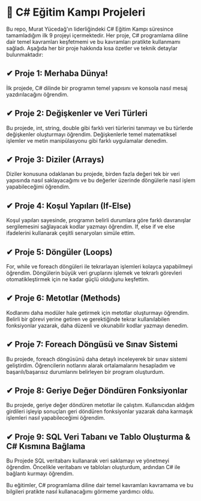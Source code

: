 # 🚀 C# Eğitim Kampı Projeleri
Bu repo, Murat Yücedağ'ın liderliğindeki C# Eğitim Kampı süresince tamamladığım ilk 9 projeyi içermektedir. Her proje, C# programlama diline dair temel kavramları keşfetmemi ve bu kavramları pratikte kullanmamı sağladı. Aşağıda her bir proje hakkında kısa özetler ve teknik detaylar bulunmaktadır:

## ✔ Proje 1: Merhaba Dünya!
İlk projede, C# dilinde bir programın temel yapısını ve konsola nasıl mesaj yazdırılacağını öğrendim.

## ✔ Proje 2: Değişkenler ve Veri Türleri
Bu projede, int, string, double gibi farklı veri türlerini tanımayı ve bu türlerde değişkenler oluşturmayı öğrendim. Değişkenlerle temel matematiksel işlemler ve metin manipülasyonu gibi farklı uygulamalar denedim.

## ✔ Proje 3: Diziler (Arrays)
Diziler konusuna odaklanan bu projede, birden fazla değeri tek bir veri yapısında nasıl saklayacağımı ve bu değerler üzerinde döngülerle nasıl işlem yapabileceğimi öğrendim.

## ✔ Proje 4: Koşul Yapıları (If-Else)
Koşul yapıları sayesinde, programın belirli durumlara göre farklı davranışlar sergilemesini sağlayacak kodlar yazmayı öğrendim. If, else if ve else ifadelerini kullanarak çeşitli senaryoları simüle ettim.

## ✔ Proje 5: Döngüler (Loops)
For, while ve foreach döngüleri ile tekrarlayan işlemleri kolayca yapabilmeyi öğrendim. Döngülerin büyük veri gruplarını işlemek ve tekrarlı görevleri otomatikleştirmek için ne kadar güçlü olduğunu keşfettim.

## ✔ Proje 6: Metotlar (Methods)
Kodlarımı daha modüler hale getirmek için metotlar oluşturmayı öğrendim. Belirli bir görevi yerine getiren ve gerektiğinde tekrar kullanılabilen fonksiyonlar yazarak, daha düzenli ve okunabilir kodlar yazmayı denedim.

## ✔ Proje 7: Foreach Döngüsü ve Sınav Sistemi
Bu projede, foreach döngüsünü daha detaylı inceleyerek bir sınav sistemi geliştirdim. Öğrencilerin notlarını alarak ortalamalarını hesapladım ve başarılı/başarısız durumlarını belirleyen bir program oluşturdum.

## ✔ Proje 8: Geriye Değer Döndüren Fonksiyonlar
Bu projede, geriye değer döndüren metotlar ile çalıştım. Kullanıcıdan aldığım girdileri işleyip sonuçları geri döndüren fonksiyonlar yazarak daha karmaşık işlemleri nasıl yapabileceğimi öğrendim.

## ✔ Proje 9: SQL Veri Tabanı ve Tablo Oluşturma & C# Kısmına Bağlama
Bu Projede SQL veritabanı kullanarak veri saklamayı ve yönetmeyi öğrendim. Öncelikle veritabanı ve tabloları oluşturdum, ardından C# ile bağlantı kurmayı öğrendim.

Bu eğitimler, C# programlama diline dair temel kavramları kavramama ve bu bilgileri pratikte nasıl kullanacağımı görmeme yardımcı oldu.
